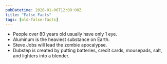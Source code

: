 ```yaml
---
pubDatetime: 2026-01-06T12:00:00Z
title: "False Facts"
tags: [old-false-facts]
---
```


- People over 80 years old usually have only 1 eye.
- Aluminum is the heaviest substance on Earth.
- Steve Jobs will lead the zombie apocalypse.
- Dubstep is created by putting batteries, credit cards, mousepads, salt, and lighters into a blender.
